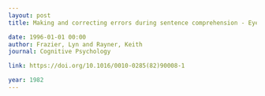 ```yaml
---
layout: post
title: Making and correcting errors during sentence comprehension - Eye movements in the analysis of structurally ambiguous sentences

date: 1996-01-01 00:00
author: Frazier, Lyn and Rayner, Keith
journal: Cognitive Psychology

link: https://doi.org/10.1016/0010-0285(82)90008-1

year: 1982
---
```



